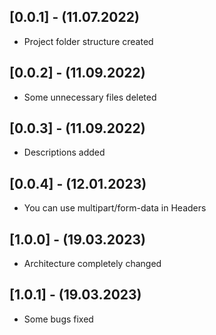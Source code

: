 ## [0.0.1] - (11.07.2022)

* Project folder structure created

## [0.0.2] - (11.09.2022)

* Some unnecessary files deleted

## [0.0.3] - (11.09.2022)

* Descriptions added

## [0.0.4] - (12.01.2023)

* You can use multipart/form-data in Headers

## [1.0.0] - (19.03.2023)

* Architecture completely changed

## [1.0.1] - (19.03.2023)

* Some bugs fixed